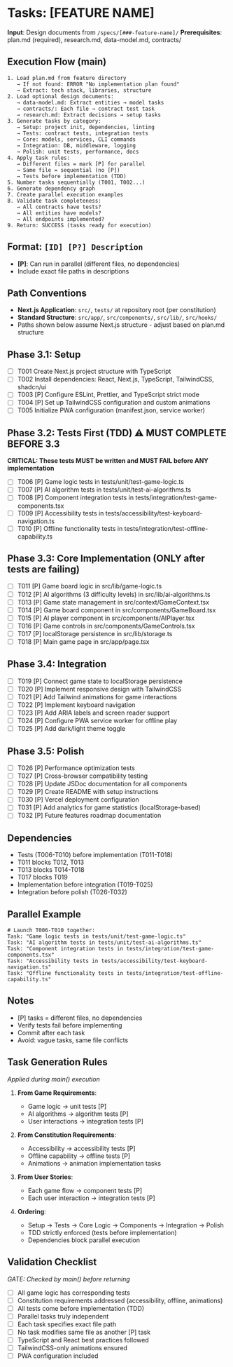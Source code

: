 # Tasks: [FEATURE NAME]

**Input**: Design documents from `/specs/[###-feature-name]/`
**Prerequisites**: plan.md (required), research.md, data-model.md, contracts/

## Execution Flow (main)

```
1. Load plan.md from feature directory
   → If not found: ERROR "No implementation plan found"
   → Extract: tech stack, libraries, structure
2. Load optional design documents:
   → data-model.md: Extract entities → model tasks
   → contracts/: Each file → contract test task
   → research.md: Extract decisions → setup tasks
3. Generate tasks by category:
   → Setup: project init, dependencies, linting
   → Tests: contract tests, integration tests
   → Core: models, services, CLI commands
   → Integration: DB, middleware, logging
   → Polish: unit tests, performance, docs
4. Apply task rules:
   → Different files = mark [P] for parallel
   → Same file = sequential (no [P])
   → Tests before implementation (TDD)
5. Number tasks sequentially (T001, T002...)
6. Generate dependency graph
7. Create parallel execution examples
8. Validate task completeness:
   → All contracts have tests?
   → All entities have models?
   → All endpoints implemented?
9. Return: SUCCESS (tasks ready for execution)
```

## Format: `[ID] [P?] Description`

- **[P]**: Can run in parallel (different files, no dependencies)
- Include exact file paths in descriptions

## Path Conventions

- **Next.js Application**: `src/`, `tests/` at repository root (per constitution)
- **Standard Structure**: `src/app/`, `src/components/`, `src/lib/`, `src/hooks/`
- Paths shown below assume Next.js structure - adjust based on plan.md structure

## Phase 3.1: Setup

- [ ] T001 Create Next.js project structure with TypeScript
- [ ] T002 Install dependencies: React, Next.js, TypeScript, TailwindCSS, shadcn/ui
- [ ] T003 [P] Configure ESLint, Prettier, and TypeScript strict mode
- [ ] T004 [P] Set up TailwindCSS configuration and custom animations
- [ ] T005 Initialize PWA configuration (manifest.json, service worker)

## Phase 3.2: Tests First (TDD) ⚠️ MUST COMPLETE BEFORE 3.3

**CRITICAL: These tests MUST be written and MUST FAIL before ANY implementation**

- [ ] T006 [P] Game logic tests in tests/unit/test-game-logic.ts
- [ ] T007 [P] AI algorithm tests in tests/unit/test-ai-algorithms.ts
- [ ] T008 [P] Component integration tests in tests/integration/test-game-components.tsx
- [ ] T009 [P] Accessibility tests in tests/accessibility/test-keyboard-navigation.ts
- [ ] T010 [P] Offline functionality tests in tests/integration/test-offline-capability.ts

## Phase 3.3: Core Implementation (ONLY after tests are failing)

- [ ] T011 [P] Game board logic in src/lib/game-logic.ts
- [ ] T012 [P] AI algorithms (3 difficulty levels) in src/lib/ai-algorithms.ts
- [ ] T013 [P] Game state management in src/context/GameContext.tsx
- [ ] T014 [P] Game board component in src/components/GameBoard.tsx
- [ ] T015 [P] AI player component in src/components/AIPlayer.tsx
- [ ] T016 [P] Game controls in src/components/GameControls.tsx
- [ ] T017 [P] localStorage persistence in src/lib/storage.ts
- [ ] T018 [P] Main game page in src/app/page.tsx

## Phase 3.4: Integration

- [ ] T019 [P] Connect game state to localStorage persistence
- [ ] T020 [P] Implement responsive design with TailwindCSS
- [ ] T021 [P] Add Tailwind animations for game interactions
- [ ] T022 [P] Implement keyboard navigation
- [ ] T023 [P] Add ARIA labels and screen reader support
- [ ] T024 [P] Configure PWA service worker for offline play
- [ ] T025 [P] Add dark/light theme toggle

## Phase 3.5: Polish

- [ ] T026 [P] Performance optimization tests
- [ ] T027 [P] Cross-browser compatibility testing
- [ ] T028 [P] Update JSDoc documentation for all components
- [ ] T029 [P] Create README with setup instructions
- [ ] T030 [P] Vercel deployment configuration
- [ ] T031 [P] Add analytics for game statistics (localStorage-based)
- [ ] T032 [P] Future features roadmap documentation

## Dependencies

- Tests (T006-T010) before implementation (T011-T018)
- T011 blocks T012, T013
- T013 blocks T014-T018
- T017 blocks T019
- Implementation before integration (T019-T025)
- Integration before polish (T026-T032)

## Parallel Example

```
# Launch T006-T010 together:
Task: "Game logic tests in tests/unit/test-game-logic.ts"
Task: "AI algorithm tests in tests/unit/test-ai-algorithms.ts"
Task: "Component integration tests in tests/integration/test-game-components.tsx"
Task: "Accessibility tests in tests/accessibility/test-keyboard-navigation.ts"
Task: "Offline functionality tests in tests/integration/test-offline-capability.ts"
```

## Notes

- [P] tasks = different files, no dependencies
- Verify tests fail before implementing
- Commit after each task
- Avoid: vague tasks, same file conflicts

## Task Generation Rules

_Applied during main() execution_

1. **From Game Requirements**:
   - Game logic → unit tests [P]
   - AI algorithms → algorithm tests [P]
   - User interactions → integration tests [P]

2. **From Constitution Requirements**:
   - Accessibility → accessibility tests [P]
   - Offline capability → offline tests [P]
   - Animations → animation implementation tasks

3. **From User Stories**:
   - Each game flow → component tests [P]
   - Each user interaction → integration tests [P]

4. **Ordering**:
   - Setup → Tests → Core Logic → Components → Integration → Polish
   - TDD strictly enforced (tests before implementation)
   - Dependencies block parallel execution

## Validation Checklist

_GATE: Checked by main() before returning_

- [ ] All game logic has corresponding tests
- [ ] Constitution requirements addressed (accessibility, offline, animations)
- [ ] All tests come before implementation (TDD)
- [ ] Parallel tasks truly independent
- [ ] Each task specifies exact file path
- [ ] No task modifies same file as another [P] task
- [ ] TypeScript and React best practices followed
- [ ] TailwindCSS-only animations ensured
- [ ] PWA configuration included
